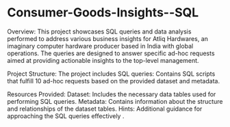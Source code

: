 # Consumer-Goods-Insights--SQL
Overview:
 This project showcases SQL queries and data analysis performed to address various business insights for Atliq Hardwares, an imaginary computer hardware producer based in India with global operations. The queries are designed to answer specific ad-hoc requests aimed at providing actionable insights to the top-level management.

Project Structure:
The project includes SQL queries: Contains SQL scripts that fulfill 10 ad-hoc requests based on the provided dataset and metadata.

Resources Provided:
Dataset: Includes the necessary data tables used for performing SQL queries.
Metadata: Contains information about the structure and relationships of the dataset tables.
Hints: Additional guidance for approaching the SQL queries effectively .
